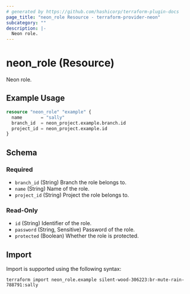 ```yaml
---
# generated by https://github.com/hashicorp/terraform-plugin-docs
page_title: "neon_role Resource - terraform-provider-neon"
subcategory: ""
description: |-
  Neon role.
---
```


# neon_role (Resource)

Neon role.

## Example Usage

```terraform
resource "neon_role" "example" {
  name       = "sally"
  branch_id  = neon_project.example.branch.id
  project_id = neon_project.example.id
}
```

<!-- schema generated by tfplugindocs -->
## Schema

### Required

- `branch_id` (String) Branch the role belongs to.
- `name` (String) Name of the role.
- `project_id` (String) Project the role belongs to.

### Read-Only

- `id` (String) Identifier of the role.
- `password` (String, Sensitive) Password of the role.
- `protected` (Boolean) Whether the role is protected.

## Import

Import is supported using the following syntax:

```shell
terraform import neon_role.example silent-wood-306223:br-mute-rain-788791:sally
```

